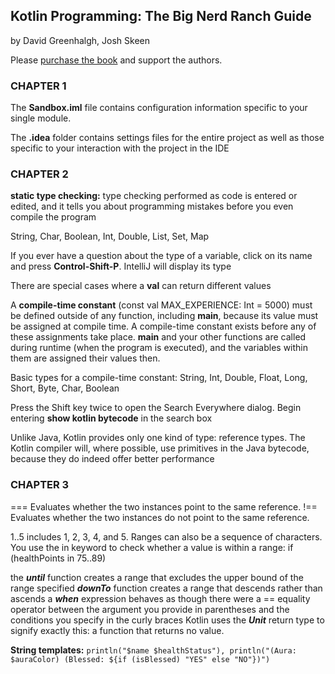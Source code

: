 ## Kotlin Programming: The Big Nerd Ranch Guide

by David Greenhalgh, Josh Skeen


Please [purchase the book](https://www.amazon.com/Kotlin-Programming-Nerd-Ranch-Guide-ebook/dp/B07FXQ7SQN) and support the authors.

### CHAPTER 1

The **Sandbox.iml** file contains configuration information specific to your single module. 

The **.idea** folder contains settings files for the entire project as well as those specific to your interaction with the project in the IDE


### CHAPTER 2

**static type checking:** type checking performed as code is entered or edited, and it tells you about programming mistakes before you even compile the program

String, Char, Boolean, Int, Double, List, Set, Map

If you ever have a question about the type of a variable, click on its name and press **Control-Shift-P**. IntelliJ will display its type

There are special cases where a **val** can return different values

A **compile-time constant** (const val MAX_EXPERIENCE: Int = 5000) must be defined outside of any function, including **main**, because its value must be assigned at compile time. A compile-time constant exists before any of these assignments take place. **main** and your other functions are called during runtime (when the program is executed), and the variables within them are assigned their values then. 

Basic types for a compile-time constant: String, Int, Double, Float, Long, Short, Byte, Char, Boolean

Press the Shift key twice to open the Search Everywhere dialog. Begin entering **show kotlin bytecode** in the search box

Unlike Java, Kotlin provides only one kind of type: reference types.
The Kotlin compiler will, where possible, use primitives in the Java bytecode, because they do indeed offer better performance

### CHAPTER 3

===	Evaluates whether the two instances point to the same reference.
!==	Evaluates whether the two instances do not point to the same reference.

1..5 includes 1, 2, 3, 4, and 5. Ranges can also be a sequence of characters.
You use the in keyword to check whether a value is within a range: if (healthPoints in 75..89)

the **_until_** function creates a range that excludes the upper bound of the range specified
**_downTo_** function creates a range that descends rather than ascends
a **_when_** expression behaves as though there were a == equality operator between the argument you provide in parentheses and the conditions you specify in the curly braces
Kotlin uses the **_Unit_** return type to signify exactly this: a function that returns no value.

**String templates:** `println("$name $healthStatus"), println("(Aura: $auraColor) (Blessed: ${if (isBlessed) "YES" else "NO"})")`

